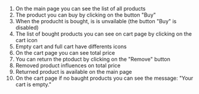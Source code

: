 1. On the main page you can see the list of all products
2. The product you can buy by clicking on the button "Buy"
3. When the producht is bought, is is unvailable (the button "Buy" is disabled)
4. The list of bought products you can see on cart page by clicking on the cart icon
5. Empty cart and full cart have differents icons
6. On the cart page you can see total price
7. You can return the ptoduct by clicking on the "Remove" button
8. Removed product influences on total price
9. Returned product is available on the main page
10. On the cart page if no baught products you can see the message: "Your cart is empty."